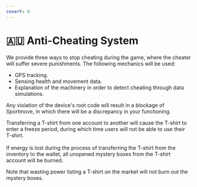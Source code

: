 ```yaml
---
coverY: 0
---
```


# 🇦🇺 Anti-Cheating System

We provide three ways to stop cheating during the game, where the cheater will suffer severe punishments. The following mechanics will be used:

* GPS tracking.
* Sensing health and movement data.
* Explanation of the machinery in order to detect cheating through data simulations.

Any violation of the device's root code will result in a blockage of Sportmove, in which there will be a discrepancy in your functioning.

Transferring a T-shirt from one account to another will cause the T-shirt to enter a freeze period, during which time users will not be able to use their T-shirt.\
\
If energy is lost during the process of transferring the T-shirt from the inventory to the wallet, all unopened mystery boxes from the T-shirt account will be burned.

Note that wasting power listing a T-shirt on the market will not burn out the mystery boxes.
